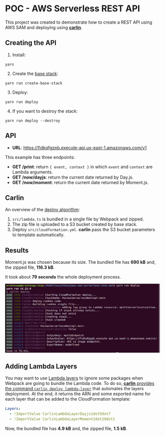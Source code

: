 # POC - AWS Serverless REST API

This project was created to demonstrate how to create a REST API using AWS SAM and deploying using [**carlin**](https://carlin.ttoss.dev).

## Creating the API

1. Install:

```
yarn
```

2. Create the [base stack](https://calin.ttoss.dev/docs/Commands/deploy%20base-stack):

```
yarn run create-base-stack
```

3. Deploy:

```
yarn run deploy
```

4. If you want to destroy the stack:

```
yarn run deploy --destroy
```

## API

- **URL**: https://fidkqfgzpb.execute-api.us-east-1.amazonaws.com/v1

This example has three endpoints:

- **GET /print**: return `{ event, context }` in which `event` and `context` are Lambda arguments.
- **GET /now/dayjs**: return the current date returned by Day.js.
- **GET /now/moment**: return the current date returned by Moment.js.

## Carlin

An overview of the [deploy algorithm](https://carlin.ttoss.dev/docs/Commands/deploy#overview):

1. `src/lambda.ts` is bundled in a single file by Webpack and zipped.
2. The zip file is uploaded to a S3 bucket created by base stack.
3. Deploy `src/cloudformation.yml`. **carlin** pass the S3 bucket parameters to template automatically.

## Results

Moment.js was chosen because its size. The bundled file has **690 kB** and, the zipped file, **116.3 kB**.

It took about **79 seconds** the whole deployment process.

![carlin deploy command](/images/sc.png)

## Adding Lambda Layers

You may want to use [Lambda layers](https://docs.aws.amazon.com/lambda/latest/dg/configuration-layers.html) to ignore some packages when Webpack are going to bundle the Lambda code. To do so, [**carlin** provides the command `carlin deploy lambda-layer`](https://carlin.ttoss.dev/docs/commands/deploy-lambda-layer) that automates the layers deployment. At the end, it returns the ARN and some exported name for each layer that can be added to the CloudFormation template:

```yaml
Layers:
  - !ImportValue CarlinLambdaLayerDayjs1dot9dot7
  - !ImportValue CarlinLambdaLayerMoment2dot29dot1
```

Now, the bundled file has **4.9 kB** and, the zipped file, **1.5 kB**.
